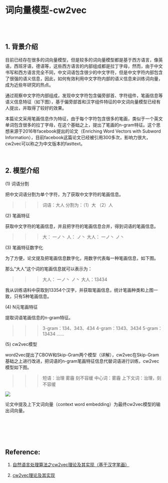 # 词向量模型-cw2vec

<br>
<br>

## 1. 背景介绍

目前已经存在很多的词向量模型，但是较多的词向量模型都是基于西方语言，像英语，西班牙语，德语等，这些西方语言的内部组成都是拉丁字母，然而，由于中文书写和西方语言完全不同，中文词语包含很少的中文字符，但是中文字符内部包含了很强的语义信息，因此，如何有效利用中文字符内部的语义信息来训练词向量，成为近些年研究的热点。

通过观察中文字符内部组成，发现中文字符包含偏旁部首、字符组件，笔画信息等语义信息特征（如下图），基于偏旁部首和汉字组件特征的中文词向量模型已经有人提出，并取得了较好的效果。

本篇论文采用笔画信息作为特征，由于每个字符包含很多的笔画，类似于一个英文单词包含很多的拉丁字母，在这个基础之上，提出了笔画的n-gram特征。这个思想来源于2016年facebook提出的论文（Enriching Word Vectors with Subword Information），目前facebook这篇论文已经被引用300多次，影响力很大，cw2vec可以称之为中文版本的fasttext。

<br>

## 2. 模型介绍

(1) 词语分割

把中文词语分割为单个字符，为了获取中文字符的笔画信息。

>>> 词语：大人 分割为：（1）大 （2）人

(2) 笔画特征

获取中文字符的笔画信息，并且把字符的笔画信息合并，得到词语的笔画信息。

>>> 大： 一ノ丶
>>> 人： ノ丶
>>> 大人： 一ノ丶 ノ丶

(3) 笔画特征数字化

为了方便，论文提及把笔画信息数字化，用数字代表每一种笔画信息，如下图。

那么“大人”这个词的笔画信息就可以表示为：

>>> 大人： 一ノ丶 ノ丶
>>> 大人：13434

我从训练语料中获取到13354个汉字，并获取笔画信息，统计笔画种类和上图一致，只有5种笔画信息。

(4) N元笔画特征

提取词语笔画信息的n-gram特征。

>>> 3-gram：134、343、434
>>> 4-gram：1343、3434
>>> 5-gram：13434
>>> ......

(5) cw2vec模型

word2vec提出了CBOW和Skip-Gram两个模型（详解），cw2vec在Skip-Gram基础之上进行改进，把词语的n-gram笔画特征信息代替词语进行训练，cw2vec模型如下图。

>>> 短语：治理 雾霾 刻不容缓
>>> 中心词：雾霾
>>> 上下文词：治理，刻不容缓

![](https://img-blog.csdn.net/20180818114952322?watermark/2/text/aHR0cHM6Ly9ibG9nLmNzZG4ubmV0L0hIVE5BTg==/font/5a6L5L2T/fontsize/400/fill/I0JBQkFCMA==/dissolve/70)

论文中提及上下文词向量（context word embedding）为最终cw2vec模型的输出词向量。

<br>
<br>
<br>
<br>

## Reference:

1. [自然语言处理算法之cw2vec理论及其实现（基于汉字笔画）](https://blog.csdn.net/HHTNAN/article/details/81807680)

2. [cw2vec理论及其实现](https://www.cnblogs.com/bamtercelboo/p/9044207.html)
